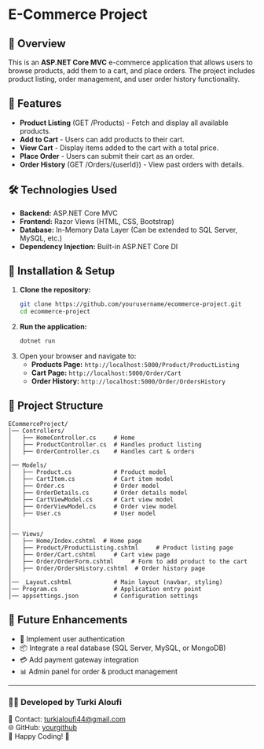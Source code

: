 # E-Commerce Project

## 📌 Overview
This is an **ASP.NET Core MVC** e-commerce application that allows users to browse products, add them to a cart, and place orders. The project includes product listing, order management, and user order history functionality.

## 🚀 Features
- **Product Listing** (GET /Products) - Fetch and display all available products.
- **Add to Cart** - Users can add products to their cart.
- **View Cart** - Display items added to the cart with a total price.
- **Place Order** - Users can submit their cart as an order.
- **Order History** (GET /Orders/{userId}) - View past orders with details.

## 🛠️ Technologies Used
- **Backend:** ASP.NET Core MVC
- **Frontend:** Razor Views (HTML, CSS, Bootstrap)
- **Database:** In-Memory Data Layer (Can be extended to SQL Server, MySQL, etc.)
- **Dependency Injection:** Built-in ASP.NET Core DI

## 🔧 Installation & Setup
1. **Clone the repository:**
   ```sh
   git clone https://github.com/yourusername/ecommerce-project.git
   cd ecommerce-project
   ```
2. **Run the application:**
   ```sh
   dotnet run
   ```
3. Open your browser and navigate to:
   - **Products Page:** `http://localhost:5000/Product/ProductListing`
   - **Cart Page:** `http://localhost:5000/Order/Cart`
   - **Order History:** `http://localhost:5000/Order/OrdersHistory`

## 📂 Project Structure
```
ECommerceProject/
│── Controllers/
│   ├── HomeController.cs     # Home
│   ├── ProductController.cs  # Handles product listing
│   ├── OrderController.cs    # Handles cart & orders
│
│── Models/
│   ├── Product.cs            # Product model
│   ├── CartItem.cs           # Cart item model
│   ├── Order.cs              # Order model
│   ├── OrderDetails.cs       # Order details model
│   ├── CartViewModel.cs      # Cart view model
│   ├── OrderViewModel.cs     # Order view model
│   ├── User.cs               # User model
│ 
│
│── Views/
│   ├── Home/Index.cshtml  # Home page
│   ├── Product/ProductListing.cshtml     # Product listing page
│   ├── Order/Cart.cshtml     # Cart view page
│   ├── Order/OrderForm.cshtml     # Form to add product to the cart
│   ├── Order/OrdersHistory.cshtml  # Order history page
│
│── _Layout.cshtml            # Main layout (navbar, styling)
│── Program.cs                # Application entry point
│── appsettings.json          # Configuration settings
```




## 🎯 Future Enhancements
- 🛒 Implement user authentication
- 📦 Integrate a real database (SQL Server, MySQL, or MongoDB)
- 💳 Add payment gateway integration
- 📊 Admin panel for order & product management

---

### 👨‍💻 Developed by **Turki Aloufi**
📧 Contact: turkialoufi44@gmail.com  
🌐 GitHub: [yourgithub](https://github.com/turki-aloufi)  
🚀 Happy Coding! 🎉

